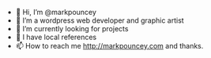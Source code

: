 - 👋 Hi, I’m @markpouncey
- 👀 I’m a wordpress web developer and graphic artist
- 🌱 I’m currently looking for projects
- 💞️ I have local references
- 📫 How to reach me http://markpouncey.com and thanks.

<!---
markpouncey/markpouncey is a ✨ special ✨ repository because its `README.md` (this file) appears on your GitHub profile.
You can click the Preview link to take a look at your changes.
--->
